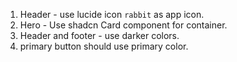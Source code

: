 1. Header - use lucide icon `rabbit` as app icon.
2. Hero - Use shadcn Card component for container.
3. Header and footer - use darker colors.
4. primary button should use primary color.
